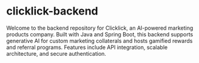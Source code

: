 # clicklick-backend
Welcome to the backend repository for Clicklick, an AI-powered marketing products company. Built with Java and Spring Boot, this backend supports generative AI for custom marketing collaterals and hosts gamified rewards and referral programs. Features include API integration, scalable architecture, and secure authentication. 
